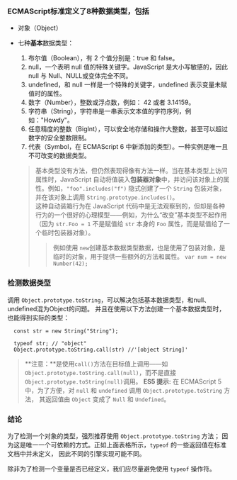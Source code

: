 ### ECMAScript标准定义了8种数据类型，包括
* 对象（Object）
* 七种**基本**数据类型：
  1. 布尔值（Boolean），有 2 个值分别是：true 和 false。
  2. null，一个表明 null 值的特殊关键字。JavaScript 是大小写敏感的，因此 null 与 Null、NULL或变体完全不同。
  3. undefined，和 null 一样是一个特殊的关键字，undefined 表示变量未赋值时的属性。
  4. 数字（Number），整数或浮点数，例如： 42 或者 3.14159。
  5. 字符串（String），字符串是一串表示文本值的字符序列，例如："Howdy"。
  6. 任意精度的整数（BigInt），可以安全地存储和操作大整数，甚至可以超过数字的安全整数限制。
  7. 代表（Symbol，在 ECMAScript 6 中新添加的类型）。一种实例是唯一且不可改变的数据类型。

  >基本类型没有方法，但仍然表现得像有方法一样。当在基本类型上访问属性时，JavaScript 自动将值装入**包装器对象**中，并访问该对象上的属性。例如，`"foo".includes("f")` 隐式创建了一个 `String` 包装对象，并在该对象上调用 `String.prototype.includes()`。  
  这种自动装箱行为在 JavaScript 代码中是无法观察到的，但却是各种行为的一个很好的心理模型——例如，为什么“改变”基本类型不起作用（因为 `str.Foo = 1` 不是赋值给 `str` 本身的 `Foo` 属性，而是赋值给了一个临时包装器对象）。
  >> 例如使用 `new`创建基本数据类型数据，也是使用了包装对象，是临时的对象，用于提供一些额外的方法和属性。
  `var num = new Number(42);`


### 检测数据类型

调用 `Object.prototype.toString`，可以解决包括基本数据类型，和null、undefined混为Object的问题。
并且在使用以下方法创建一个基本数据类型时，也能得到实际的类型：
  ```
    const str = new String("String");

    typeof str; // "object"
    Object.prototype.toString.call(str) //'[object String]'
  ```

> **注意：**是使用`call()`方法在目标值上调用——如`Object.prototype.toString.call(null)`，而不是直接`Object.prototype.toString(null)`调用。
>**ES5 提示:** 在 ECMAScript 5 中，为了方便，对 `null` 和 `undefined` 调用 `Object.prototype.toString` 方法， 其返回值由 `Object` 变成了 `Null` 和 `Undefined`。

### 结论
为了检测一个对象的类型，强烈推荐使用 `Object.prototype.toString` 方法； 因为这是唯一一个可依赖的方式。正如上面表格所示，`typeof` 的一些返回值在标准文档中并未定义， 因此不同的引擎实现可能不同。

除非为了检测一个变量是否已经定义，我们应尽量避免使用 `typeof` 操作符。